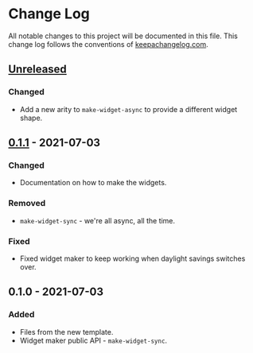 # Change Log
All notable changes to this project will be documented in this file. This change log follows the conventions of [keepachangelog.com](http://keepachangelog.com/).

## [Unreleased]
### Changed
- Add a new arity to `make-widget-async` to provide a different widget shape.

## [0.1.1] - 2021-07-03
### Changed
- Documentation on how to make the widgets.

### Removed
- `make-widget-sync` - we're all async, all the time.

### Fixed
- Fixed widget maker to keep working when daylight savings switches over.

## 0.1.0 - 2021-07-03
### Added
- Files from the new template.
- Widget maker public API - `make-widget-sync`.

[Unreleased]: https://github.com/your-name/jawt/compare/0.1.1...HEAD
[0.1.1]: https://github.com/your-name/jawt/compare/0.1.0...0.1.1
